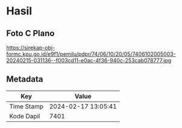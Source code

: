 # Hasil

## Foto C Plano

https://sirekap-obj-formc.kpu.go.id/e9f1/pemilu/pdpr/74/06/10/20/05/7406102005003-20240215-031136--f003cd11-e0ac-4f36-940c-253cab078777.jpg


## Metadata

| Key        | Value               |
| ---------- | ------------------- |
| Time Stamp | 2024-02-17 13:05:41 |
| Kode Dapil | 7401                |



